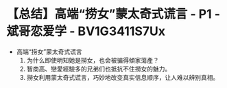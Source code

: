 # 【总结】高端“捞女”蒙太奇式谎言 - P1 - 斌哥恋爱学 - BV1G3411S7Ux

-   高端“捞女”蒙太奇式谎言
    1.  为什么即使明知她是撈女，也会被骗得傾家蕩產？
    2.  智商高、戀愛經驗多的兄弟们也抵抗不住撈女的魅力。
    3.  撈女利用蒙太奇式谎言，巧妙地改变真实信息顺序，让人难以辨别真相。